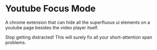 # Youtube Focus Mode

A chrome extension that can hide all the superfluous ui elements on a youtube page besides the video player itself.

Stop getting distracted! This will surely fix all your short-attention span problems.
